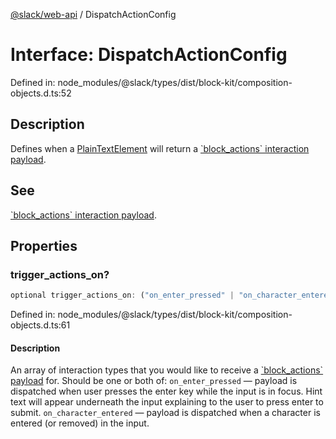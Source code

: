 [@slack/web-api](../index.md) / DispatchActionConfig

# Interface: DispatchActionConfig

Defined in: node\_modules/@slack/types/dist/block-kit/composition-objects.d.ts:52

## Description

Defines when a [PlainTextElement](PlainTextElement.md) will return a [\`block\_actions\` interaction payload](https://api.slack.com/reference/interaction-payloads/block-actions).

## See

[\`block\_actions\` interaction payload](https://api.slack.com/reference/interaction-payloads/block-actions).

## Properties

### trigger\_actions\_on?

```ts
optional trigger_actions_on: ("on_enter_pressed" | "on_character_entered")[];
```

Defined in: node\_modules/@slack/types/dist/block-kit/composition-objects.d.ts:61

#### Description

An array of interaction types that you would like to receive a
[\`block\_actions\` payload](https://api.slack.com/reference/interaction-payloads/block-actions) for. Should be
one or both of:
  `on_enter_pressed` — payload is dispatched when user presses the enter key while the input is in focus. Hint
  text will appear underneath the input explaining to the user to press enter to submit.
  `on_character_entered` — payload is dispatched when a character is entered (or removed) in the input.
